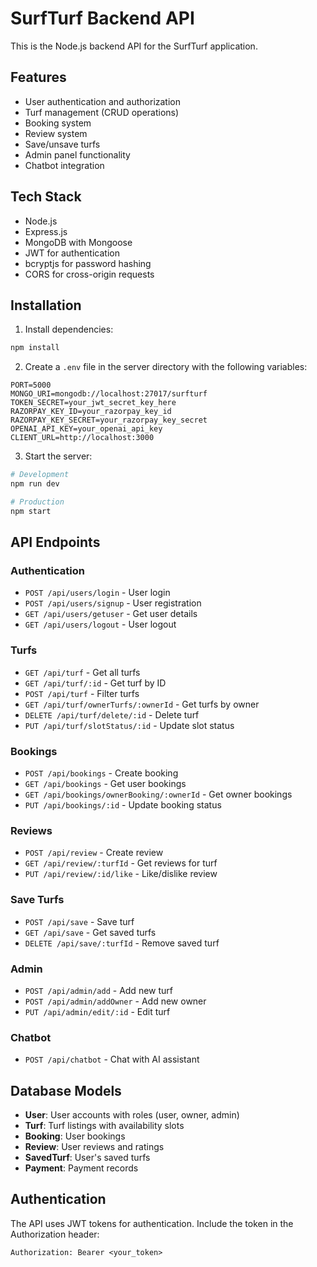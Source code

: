 # SurfTurf Backend API

This is the Node.js backend API for the SurfTurf application.

## Features

- User authentication and authorization
- Turf management (CRUD operations)
- Booking system
- Review system
- Save/unsave turfs
- Admin panel functionality
- Chatbot integration

## Tech Stack

- Node.js
- Express.js
- MongoDB with Mongoose
- JWT for authentication
- bcryptjs for password hashing
- CORS for cross-origin requests

## Installation

1. Install dependencies:
```bash
npm install
```

2. Create a `.env` file in the server directory with the following variables:
```
PORT=5000
MONGO_URI=mongodb://localhost:27017/surfturf
TOKEN_SECRET=your_jwt_secret_key_here
RAZORPAY_KEY_ID=your_razorpay_key_id
RAZORPAY_KEY_SECRET=your_razorpay_key_secret
OPENAI_API_KEY=your_openai_api_key
CLIENT_URL=http://localhost:3000
```

3. Start the server:
```bash
# Development
npm run dev

# Production
npm start
```

## API Endpoints

### Authentication
- `POST /api/users/login` - User login
- `POST /api/users/signup` - User registration
- `GET /api/users/getuser` - Get user details
- `GET /api/users/logout` - User logout

### Turfs
- `GET /api/turf` - Get all turfs
- `GET /api/turf/:id` - Get turf by ID
- `POST /api/turf` - Filter turfs
- `GET /api/turf/ownerTurfs/:ownerId` - Get turfs by owner
- `DELETE /api/turf/delete/:id` - Delete turf
- `PUT /api/turf/slotStatus/:id` - Update slot status

### Bookings
- `POST /api/bookings` - Create booking
- `GET /api/bookings` - Get user bookings
- `GET /api/bookings/ownerBooking/:ownerId` - Get owner bookings
- `PUT /api/bookings/:id` - Update booking status

### Reviews
- `POST /api/review` - Create review
- `GET /api/review/:turfId` - Get reviews for turf
- `PUT /api/review/:id/like` - Like/dislike review

### Save Turfs
- `POST /api/save` - Save turf
- `GET /api/save` - Get saved turfs
- `DELETE /api/save/:turfId` - Remove saved turf

### Admin
- `POST /api/admin/add` - Add new turf
- `POST /api/admin/addOwner` - Add new owner
- `PUT /api/admin/edit/:id` - Edit turf

### Chatbot
- `POST /api/chatbot` - Chat with AI assistant

## Database Models

- **User**: User accounts with roles (user, owner, admin)
- **Turf**: Turf listings with availability slots
- **Booking**: User bookings
- **Review**: User reviews and ratings
- **SavedTurf**: User's saved turfs
- **Payment**: Payment records

## Authentication

The API uses JWT tokens for authentication. Include the token in the Authorization header:
```
Authorization: Bearer <your_token>
```
